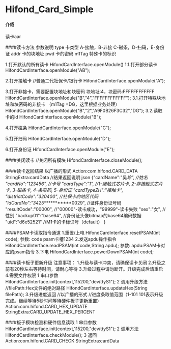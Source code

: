 # Hifond_Card_Simple

#### 介绍
读卡aar

####读卡方法
参数说明
 type  卡类型 A-接触，B-非接 C-磁条，D-扫码，E-身份证
 addr  卡的块地址
 pwd   卡的密码
 m1Tag  特殊卡的标识

1.打开默认的所有读卡
HifondCardInterface.openModule()
  1.1.打开部分读卡
    HifondCardInterface.openModule("AB");

2.打开接触卡
  //普通二代社保卡/银行卡
 HifondCardInterface.openModule("A");

3.打开非接卡，需要配置块地址和块密码  块地址:4，块密码:FFFFFFFFFFFF
    HifondCardInterface.openModule("B","4","FFFFFFFFFFFF");
  3.1.打开特殊块地址和块密码的非接卡 （m1Tag =DG，这里根据业务处理）
    HifondCardInterface.openModule("B","2","A9F0B26F3C32","DG");
  3.2.读取卡的id
    HifondCardInterface.openModule("B");

4.打开磁条
 HifondCardInterface.openModule("C");

5.打开扫码
 HifondCardInterface.openModule("D");

6.打开身份证
 HifondCardInterface.openModule("E");

####关闭读卡
//关闭所有模块
HifondCardInterface.closeModule();

####读卡返回结果
以广播的形式
Action:com.hifond.CARD_DATA
StringExtra:cardData
//结果返回说明  json
{"cardName":"吴*玲",  //姓名
"cardNo":"123456",   //卡号
"cardType":"1",    //1-接触式芯片卡, 2-非接触式芯片卡, 3-磁条卡, 4-条形码, 5-身份证
"cardTypeZH":"接触卡",
"districtCode":"320400", //社保卡的地区代码
"idCardNo":"3425************0029",  //证件身份证号码
"resultCode":"00000",  //"00000"-读卡成功，"99999"-读卡失败
"sex":"女",     //性别
"backup01":"base64",  //身份证头像bitmap的base64编码数据
"uid":"d6e52521"    //M1卡的卡标识号（default）
}


####PSAM卡读取指令通道
1.重置/上电
HifondCardInterface.resetPSAM(int code);
 参数:
    code psam卡槽1234
2.发送apdu操作指令
 HifondCardInterface.readPSAM(int code,String apdu);
 参数:
    apdu:PSAM卡对应的psam指令
3.下电
 HifondCardInterface.powerDownPSAM(int code);



####读卡板子更新升级
注意事项：
     1.升级与读卡冲突，请确保读卡关闭
     2.升级之前有20秒左右等待时间，请耐心等待
     3.升级过程中请勿断开。升级完成后请重启
     4.需要文件权限
1  串口参数
  HifondCardInterface.init(context,115200,"dev/ttyS1");
2  调用升级方法
  //filePath:Hex文件的绝对路径
  HifondCardInterface.updateHex(String filePath);
3.升级进度返回
  //以广播的形式
  //进度条取值范围（1-101   101表示升级完成。继续等待5秒时间等待硬件板子更新重置）
  Action:com.hifond.CARD_HEX_UPDATE
  StringExtra:CARD_UPDATE_HEX_PERCENT


####板子模块检测和硬件信息读取
1  串口参数
  HifondCardInterface.init(context,115200,"dev/ttyS1");
2 调用方法
  HifondCardInterface.checkModule();
3 返回
    Action:com.hifond.CARD_CHECK
    StringExtra:cardData




